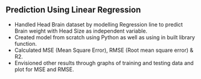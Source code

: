 ## Prediction Using Linear Regression
* Handled Head Brain dataset by modelling Regression line to predict Brain weight with Head Size as independent variable.
* Created model from scratch using Python as well as using in built library function.
* Calculated MSE (Mean Square Error), RMSE (Root mean square error) & R2. 
* Envisioned other results through graphs of training and testing data and plot for MSE and RMSE.
